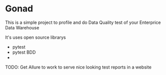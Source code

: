 # Gonad
This is a simple project to profile and do Data Quality test of your Enterprice Data Warehouse

It's uses open source librarys
- pytest
- pytest BDD
-

TODO:
Get Allure to work to serve nice looking test reports in a website